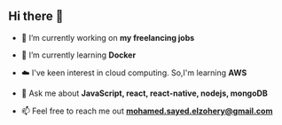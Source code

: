 ## Hi there 👋

<!--Intro start-->
- 🔭 I’m currently working on **my freelancing jobs**

- 🌱 I’m currently learning **Docker**

- ☁️ I've keen interest in cloud computing. So,I'm learning **AWS**


- 💬 Ask me about **JavaScript, react, react-native, nodejs, mongoDB**

- 📫 Feel free to reach me out **mohamed.sayed.elzohery@gmail.com**

<!--Intro end-->

